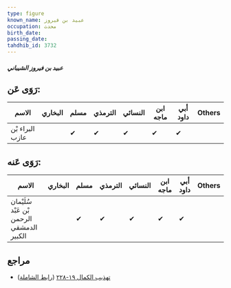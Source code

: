 ```yaml
---
type: figure
known_name: عبيد بن فيروز
occupation: محدث
birth_date:
passing_date:
tahdhib_id: 3732
---
```

##### عبيد بن فيروز الشيباني

## رَوَى عَن:
| الاسم           | البخاري | مسلم | الترمذي | النسائي | ابن ماجه | أبي داود | Others |
| --------------- | ------- | ---- | ------- | ------- | -------- | -------- | ------ |
| البراء بْن عازب |         | ✔    | ✔       | ✔       | ✔        | ✔        |        |
## رَوَى عَنه:
| الاسم                                     | البخاري | مسلم | الترمذي | النسائي | ابن ماجه | أبي داود | Others |
| ----------------------------------------- | ------- | ---- | ------- | ------- | -------- | -------- | ------ |
| سُلَيْمان بْن عَبْد الرحمن الدمشقي الكبير |         | ✔    | ✔       | ✔       | ✔        | ✔        |        |
## مراجع
- [تهذيب الكمال ١٩-٢٢٨](obsidian://open?vault=Tahdhib-al-Kamal&file=Figures/٣٧٣٢-عبيد%20بن%20فيروز%20الشيباني) ([رابط الشاملة](https://shamela.ws/book/3722/9802))